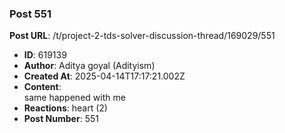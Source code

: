 ### Post 551
**Post URL**: /t/project-2-tds-solver-discussion-thread/169029/551
- **ID**: 619139
- **Author**: Aditya goyal (Adityism)
- **Created At**: 2025-04-14T17:17:21.002Z
- **Content**:  
  same happened with me
- **Reactions**: heart (2)
- **Post Number**: 551

